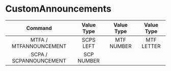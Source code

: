 # CustomAnnouncements

| Command        | Value Type | Value Type | Value Type |
| :-------------: | :---------: | :---------: | :---------: |
| MTFA / MTFANNOUNCEMENT | SCPS LEFT | MTF NUMBER | MTF LETTER |
| SCPA / SCPANNOUNCEMENT | SCP NUMBER | | |
